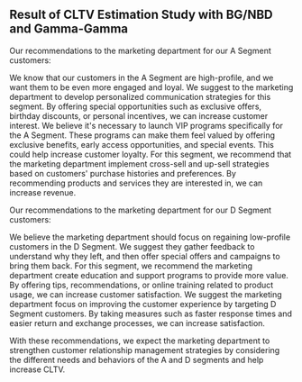 ## Result of CLTV Estimation Study with BG/NBD and Gamma-Gamma

Our recommendations to the marketing department for our A Segment customers:

We know that our customers in the A Segment are high-profile, and we want them to be even more engaged and loyal. We suggest to the marketing department to develop personalized communication strategies for this segment. By offering special opportunities such as exclusive offers, birthday discounts, or personal incentives, we can increase customer interest.
We believe it's necessary to launch VIP programs specifically for the A Segment. These programs can make them feel valued by offering exclusive benefits, early access opportunities, and special events. This could help increase customer loyalty.
For this segment, we recommend that the marketing department implement cross-sell and up-sell strategies based on customers' purchase histories and preferences. By recommending products and services they are interested in, we can increase revenue.

Our recommendations to the marketing department for our D Segment customers:

We believe the marketing department should focus on regaining low-profile customers in the D Segment. We suggest they gather feedback to understand why they left, and then offer special offers and campaigns to bring them back.
For this segment, we recommend the marketing department create education and support programs to provide more value. By offering tips, recommendations, or online training related to product usage, we can increase customer satisfaction.
We suggest the marketing department focus on improving the customer experience by targeting D Segment customers. By taking measures such as faster response times and easier return and exchange processes, we can increase satisfaction.

With these recommendations, we expect the marketing department to strengthen customer relationship management strategies by considering the different needs and behaviors of the A and D segments and help increase CLTV.
